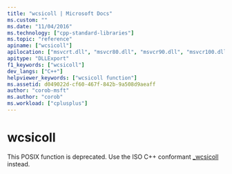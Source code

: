 ```yaml
---
title: "wcsicoll | Microsoft Docs"
ms.custom: ""
ms.date: "11/04/2016"
ms.technology: ["cpp-standard-libraries"]
ms.topic: "reference"
apiname: ["wcsicoll"]
apilocation: ["msvcrt.dll", "msvcr80.dll", "msvcr90.dll", "msvcr100.dll", "msvcr100_clr0400.dll", "msvcr110.dll", "msvcr110_clr0400.dll", "msvcr120.dll", "msvcr120_clr0400.dll", "ucrtbase.dll"]
apitype: "DLLExport"
f1_keywords: ["wcsicoll"]
dev_langs: ["C++"]
helpviewer_keywords: ["wcsicoll function"]
ms.assetid: d049022d-cf60-467f-842b-9a508d9aeaff
author: "corob-msft"
ms.author: "corob"
ms.workload: ["cplusplus"]
---
```

# wcsicoll

This POSIX function is deprecated. Use the ISO C++ conformant [_wcsicoll](stricoll-wcsicoll-mbsicoll-stricoll-l-wcsicoll-l-mbsicoll-l.md) instead.